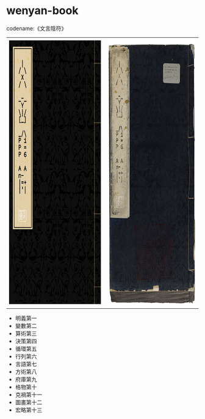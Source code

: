 # wenyan-book 

codename:《文言陰符》


<table><tr>
<td><img src="cover.svg" height="700"></td><td><img src="cover.png" height="700"></td>
</tr></table>



- 明義第一
- 變數第二
- 算術第三
- 決策第四
- 循環第五
- 行列第六
- 言語第七
- 方術第八
- 府庫第九
- 格物第十
- 克禍第十一
- 圖畫第十二
- 宏略第十三
